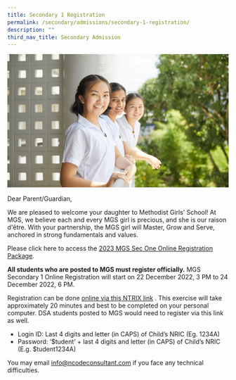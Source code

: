 ```yaml
---
title: Secondary 1 Registration
permalink: /secondary/admissions/secondary-1-registration/
description: ""
third_nav_title: Secondary Admission
---
```


![](/images/Secondary/sec1-registration.jpg)

Dear Parent/Guardian, 

We are pleased to welcome your daughter to Methodist Girls’ School! At MGS, we believe each and every MGS girl is precious, and she is our raison d'être. With your partnership, the MGS girl will Master, Grow and Serve, anchored in strong fundamentals and values. 

Please click here to access the [2023 MGS Sec One Online Registration Package](https://drive.google.com/drive/folders/1waiha9egKWOvkEaFsBzklp0Z2FoGdseL?usp=sharing).

**All students who are posted to MGS must register officially.** MGS Secondary 1 Online Registration will start on 22 December 2022, 3 PM to 24 December 2022, 6 PM. 

Registration can be done [online via this NTRIX link](https://mgs.ntrix.sg/sec1registration/) . This exercise will take approximately 20 minutes and best to be completed on your personal computer. DSA students posted to MGS would need to register via this link as well.
* Login ID: Last 4 digits and letter (in CAPS) of Child’s NRIC (Eg. 1234A)
* Password: ‘$tudent’ + last 4 digits and letter (in CAPS) of Child’s NRIC (E.g. $tudent1234A)

You may email [info@ncodeconsultant.com](mailto:info@ncodeconsultant.com) if you face any technical difficulties.